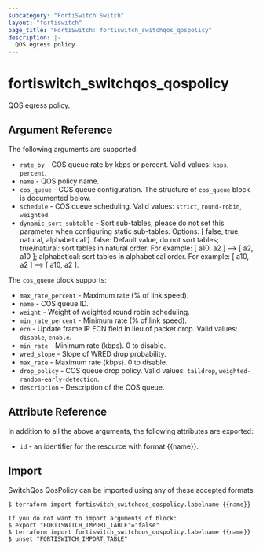 ```yaml
---
subcategory: "FortiSwitch Switch"
layout: "fortiswitch"
page_title: "FortiSwitch: fortiswitch_switchqos_qospolicy"
description: |-
  QOS egress policy.
---
```


# fortiswitch_switchqos_qospolicy
QOS egress policy.

## Argument Reference

The following arguments are supported:

* `rate_by` - COS queue rate by kbps or percent. Valid values: `kbps`, `percent`.
* `name` - QOS policy name.
* `cos_queue` - COS queue configuration. The structure of `cos_queue` block is documented below.
* `schedule` - COS queue scheduling. Valid values: `strict`, `round-robin`, `weighted`.
* `dynamic_sort_subtable` - Sort sub-tables, please do not set this parameter when configuring static sub-tables. Options: [ false, true, natural, alphabetical ]. false: Default value, do not sort tables; true/natural: sort tables in natural order. For example: [ a10, a2 ] --> [ a2, a10 ]; alphabetical: sort tables in alphabetical order. For example: [ a10, a2 ] --> [ a10, a2 ].

The `cos_queue` block supports:

* `max_rate_percent` - Maximum rate (% of link speed).
* `name` - COS queue ID.
* `weight` - Weight of weighted round robin scheduling.
* `min_rate_percent` - Minimum rate (% of link speed).
* `ecn` - Update frame IP ECN field in lieu of packet drop. Valid values: `disable`, `enable`.
* `min_rate` - Minimum rate (kbps). 0 to disable.
* `wred_slope` - Slope of WRED drop probability.
* `max_rate` - Maximum rate (kbps). 0 to disable.
* `drop_policy` - COS queue drop policy. Valid values: `taildrop`, `weighted-random-early-detection`.
* `description` - Description of the COS queue.


## Attribute Reference

In addition to all the above arguments, the following attributes are exported:
* `id` - an identifier for the resource with format {{name}}.

## Import

SwitchQos QosPolicy can be imported using any of these accepted formats:
```
$ terraform import fortiswitch_switchqos_qospolicy.labelname {{name}}

If you do not want to import arguments of block:
$ export "FORTISWITCH_IMPORT_TABLE"="false"
$ terraform import fortiswitch_switchqos_qospolicy.labelname {{name}}
$ unset "FORTISWITCH_IMPORT_TABLE"
```
